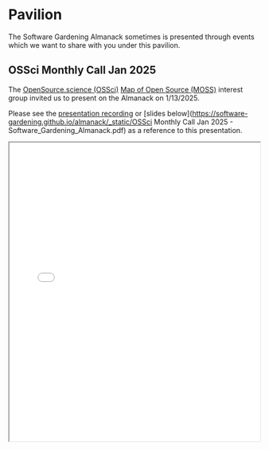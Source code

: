 # Pavilion

The Software Gardening Almanack sometimes is presented through events which we want to share with you under this pavilion.

## OSSci Monthly Call Jan 2025

The [OpenSource.science (OSSci)](https://www.opensource.science/) [Map of Open Source (MOSS)](https://www.opensource.science/moss) interest group invited us to present on the Almanack on 1/13/2025.

Please see the [presentation recording](https://youtu.be/b0sZWTl5Fsg?si=xGxYFA8SfbV4wBYB&t=506) or \[slides below\](https://software-gardening.github.io/almanack/_static/OSSci Monthly Call Jan 2025 - Software_Gardening_Almanack.pdf) as a reference to this presentation.

<iframe src="../_static/OSSci Monthly Call Jan 2025 - Software_Gardening_Almanack.pdf" width="100%" height="600px"></iframe>
